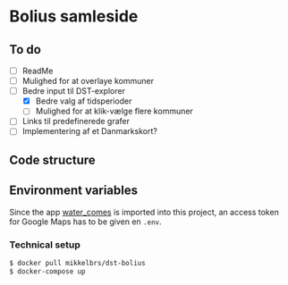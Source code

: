 # Bolius samleside

## To do

- [ ] ReadMe
- [ ] Mulighed for at overlaye kommuner
- [ ] Bedre input til DST-explorer
  - [x] Bedre valg af tidsperioder
  - [ ] Mulighed for at klik-vælge flere kommuner
- [ ] Links til predefinerede grafer
- [ ] Implementering af et Danmarkskort?

## Code structure

## Environment variables

Since the app [water_comes][water] is imported into this project, an access token for Google Maps has to be given en `.env`.

### Technical setup

```bash
$ docker pull mikkelbrs/dst-bolius
$ docker-compose up 
```

[water]: https://github.com/Bolius/water_comes